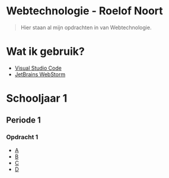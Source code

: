 # Webtechnologie - Roelof Noort
> Hier staan al mijn opdrachten in van Webtechnologie.

# Wat ik gebruik?
- [Visual Studio Code](https://code.visualstudio.com/)
- [JetBrains WebStorm](https://www.jetbrains.com/webstorm/)

# Schooljaar 1

## Periode 1
### Opdracht 1
- [A]()
- [B](https://github.com/RoelofNoort/Webtechnologie/tree/master/Jaar%201/Periode%201/Opdracht%201/B)
- [C](https://github.com/RoelofNoort/Webtechnologie/tree/master/Jaar%201/Periode%201/Opdracht%201/C)
- [D](https://github.com/RoelofNoort/Webtechnologie/tree/master/Jaar%201/Periode%201/Opdracht%201/D)
